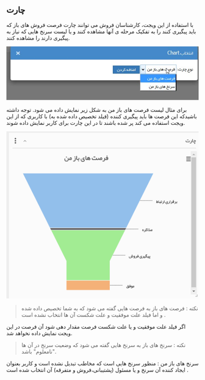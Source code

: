 ﻿## چارت 

با استفاده از این ویجت، کارشناسان فروش می توانند چارت فرصت فروش های باز که باید پیگیری کنند را به تفکیک مرحله ی آنها مشاهده کنند و یا لیست سرنخ هایی که نیاز به پیگیری دارند را مشاهده کنند.

![](Chart1.jpg)

برای مثال لیست فرصت های باز من به شکل زیر نمایش داده می شود. توجه داشته باشیدکه این فرصت ها باید پیگیری کننده (فیلد تخصیص داده شده به) با کاربری که از این ویجت استفاده می کند پر شده باشند تا در این چارت  برای کاربر نمایش داده شوند.

![](Chart.png)

> نکته : فرصت های باز به فرصت هایی گفته می شود که به شما تخصیص داده شده و  اما  فیلد علت موفقیت و علت شکست آن ها انتخاب نشده است .  

اگر فیلد علت موفقیت و یا علت شکست فرصت مقدار دهی شود آن فرصت در این ویجت نمایش داده نخواهد شد.



> نکته : سرنخ های باز به سرنخ هایی گفته می شود که وضعیت سرنخ در آن ها "نامعلوم" باشد.

سرنخ های باز من : منظور سرنخ هایی است که مخاطب تبدیل نشده است و  کاربر بعنوان ایجاد کننده آن سرنخ و یا مسئول (پشتیبانی،فروش و متفرقه) آن انتخاب شده است .

